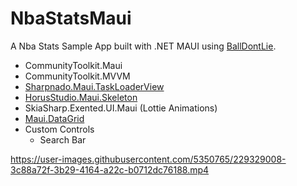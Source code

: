 # NbaStatsMaui

A Nba Stats Sample App built with .NET MAUI using [BallDontLie](https://github.com/ynnadkrap/balldontlie). 

* CommunityToolkit.Maui
* CommunityToolkit.MVVM
* [Sharpnado.Maui.TaskLoaderView](https://github.com/roubachof/Sharpnado.TaskLoaderView)
* [HorusStudio.Maui.Skeleton](https://github.com/HorusSoftwareUY/Xamarin.Forms.Skeleton)
* SkiaSharp.Exented.UI.Maui (Lottie Animations)
* [Maui.DataGrid](https://github.com/akgulebubekir/Maui.DataGrid)
* Custom Controls
  - Search Bar

https://user-images.githubusercontent.com/5350765/229329008-3c88a72f-3b29-4164-a22c-b0712dc76188.mp4





